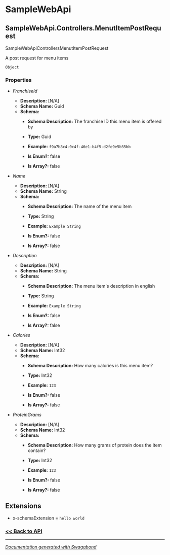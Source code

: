 
# SampleWebApi

## SampleWebApi.Controllers.MenutItemPostRequest

SampleWebApiControllersMenutItemPostRequest

A post request for menu items


`Object`

### Properties


* *FranchiseId*
    * **Description:** [N/A]
    * **Schema Name:** Guid
    * **Schema:** 
        * **Schema Description:** The franchise ID this menu item is offered by
 
        * **Type:** Guid
        * **Example:** `f9a7b8c4-0c4f-46e1-b4f5-d2fe9e5b35bb`
        * **Is Enum?:** false
        * **Is Array?:** false
    

* *Name*
    * **Description:** [N/A]
    * **Schema Name:** String
    * **Schema:** 
        * **Schema Description:** The name of the menu item
 
        * **Type:** String
        * **Example:** `Example String`
        * **Is Enum?:** false
        * **Is Array?:** false
    

* *Description*
    * **Description:** [N/A]
    * **Schema Name:** String
    * **Schema:** 
        * **Schema Description:** The menu item's description in english
 
        * **Type:** String
        * **Example:** `Example String`
        * **Is Enum?:** false
        * **Is Array?:** false
    

* *Calories*
    * **Description:** [N/A]
    * **Schema Name:** Int32
    * **Schema:** 
        * **Schema Description:** How many calories is this menu item?
 
        * **Type:** Int32
        * **Example:** `123`
        * **Is Enum?:** false
        * **Is Array?:** false
    

* *ProteinGrams*
    * **Description:** [N/A]
    * **Schema Name:** Int32
    * **Schema:** 
        * **Schema Description:** How many grams of protein does the item contain?
 
        * **Type:** Int32
        * **Example:** `123`
        * **Is Enum?:** false
        * **Is Array?:** false
    




## Extensions
* x-schemaExtension = `hello world`


### [<< Back to API](../SampleWebApi.Readme.md)

*** 

*[Documentation generated with Swagabond](https://github.com/jordanbleu/swagabond)*

